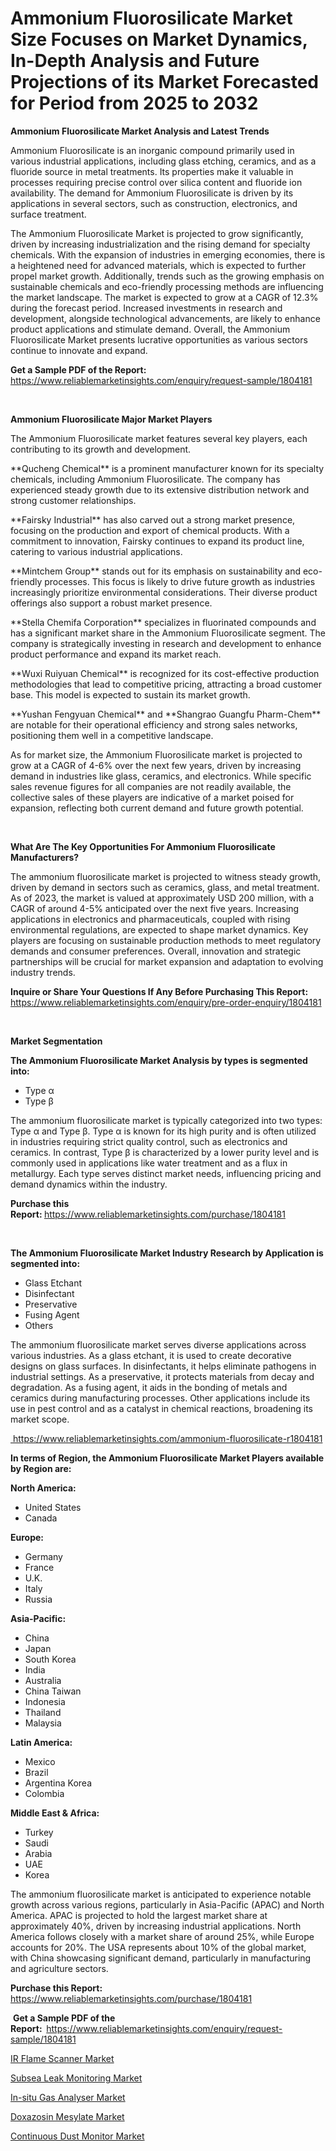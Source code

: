 <p><h1>Ammonium Fluorosilicate Market Size Focuses on Market Dynamics, In-Depth Analysis and Future Projections of its Market Forecasted for Period from 2025 to 2032</h1></p><p><strong>Ammonium Fluorosilicate Market Analysis and Latest Trends</strong></p>
<p><p>Ammonium Fluorosilicate is an inorganic compound primarily used in various industrial applications, including glass etching, ceramics, and as a fluoride source in metal treatments. Its properties make it valuable in processes requiring precise control over silica content and fluoride ion availability. The demand for Ammonium Fluorosilicate is driven by its applications in several sectors, such as construction, electronics, and surface treatment.</p><p>The Ammonium Fluorosilicate Market is projected to grow significantly, driven by increasing industrialization and the rising demand for specialty chemicals. With the expansion of industries in emerging economies, there is a heightened need for advanced materials, which is expected to further propel market growth. Additionally, trends such as the growing emphasis on sustainable chemicals and eco-friendly processing methods are influencing the market landscape. The market is expected to grow at a CAGR of 12.3% during the forecast period. Increased investments in research and development, alongside technological advancements, are likely to enhance product applications and stimulate demand. Overall, the Ammonium Fluorosilicate Market presents lucrative opportunities as various sectors continue to innovate and expand.</p></p>
<p><strong>Get a Sample PDF of the Report:&nbsp;</strong> <a href="https://www.reliablemarketinsights.com/enquiry/request-sample/1804181?utm_campaign=2609&utm_medium=2&utm_source=Github&utm_content=ia&utm_term=01042025&utm_id=ammonium-fluorosilicate">https://www.reliablemarketinsights.com/enquiry/request-sample/1804181</a></p>
<p>&nbsp;</p>
<p><strong>Ammonium Fluorosilicate Major Market Players</strong></p>
<p><p>The Ammonium Fluorosilicate market features several key players, each contributing to its growth and development. </p><p>**Qucheng Chemical** is a prominent manufacturer known for its specialty chemicals, including Ammonium Fluorosilicate. The company has experienced steady growth due to its extensive distribution network and strong customer relationships.</p><p>**Fairsky Industrial** has also carved out a strong market presence, focusing on the production and export of chemical products. With a commitment to innovation, Fairsky continues to expand its product line, catering to various industrial applications.</p><p>**Mintchem Group** stands out for its emphasis on sustainability and eco-friendly processes. This focus is likely to drive future growth as industries increasingly prioritize environmental considerations. Their diverse product offerings also support a robust market presence.</p><p>**Stella Chemifa Corporation** specializes in fluorinated compounds and has a significant market share in the Ammonium Fluorosilicate segment. The company is strategically investing in research and development to enhance product performance and expand its market reach.</p><p>**Wuxi Ruiyuan Chemical** is recognized for its cost-effective production methodologies that lead to competitive pricing, attracting a broad customer base. This model is expected to sustain its market growth.</p><p>**Yushan Fengyuan Chemical** and **Shangrao Guangfu Pharm-Chem** are notable for their operational efficiency and strong sales networks, positioning them well in a competitive landscape.</p><p>As for market size, the Ammonium Fluorosilicate market is projected to grow at a CAGR of 4-6% over the next few years, driven by increasing demand in industries like glass, ceramics, and electronics. While specific sales revenue figures for all companies are not readily available, the collective sales of these players are indicative of a market poised for expansion, reflecting both current demand and future growth potential.</p></p>
<p>&nbsp;</p>
<p><strong>What Are The Key Opportunities For Ammonium Fluorosilicate Manufacturers?</strong></p>
<p><p>The ammonium fluorosilicate market is projected to witness steady growth, driven by demand in sectors such as ceramics, glass, and metal treatment. As of 2023, the market is valued at approximately USD 200 million, with a CAGR of around 4-5% anticipated over the next five years. Increasing applications in electronics and pharmaceuticals, coupled with rising environmental regulations, are expected to shape market dynamics. Key players are focusing on sustainable production methods to meet regulatory demands and consumer preferences. Overall, innovation and strategic partnerships will be crucial for market expansion and adaptation to evolving industry trends.</p></p>
<p><strong>Inquire or Share Your Questions If Any Before Purchasing This Report:</strong> <a href="https://www.reliablemarketinsights.com/enquiry/pre-order-enquiry/1804181?utm_campaign=2609&utm_medium=2&utm_source=Github&utm_content=ia&utm_term=01042025&utm_id=ammonium-fluorosilicate">https://www.reliablemarketinsights.com/enquiry/pre-order-enquiry/1804181</a></p>
<p>&nbsp;</p>
<p><strong>Market Segmentation</strong></p>
<p><strong>The Ammonium Fluorosilicate Market Analysis by types is segmented into:</strong></p>
<p><ul><li>Type α</li><li>Type β</li></ul></p>
<p><p>The ammonium fluorosilicate market is typically categorized into two types: Type α and Type β. Type α is known for its high purity and is often utilized in industries requiring strict quality control, such as electronics and ceramics. In contrast, Type β is characterized by a lower purity level and is commonly used in applications like water treatment and as a flux in metallurgy. Each type serves distinct market needs, influencing pricing and demand dynamics within the industry.</p></p>
<p><strong>Purchase this Report:&nbsp;</strong><a href="https://www.reliablemarketinsights.com/purchase/1804181?utm_campaign=2609&utm_medium=2&utm_source=Github&utm_content=ia&utm_term=01042025&utm_id=ammonium-fluorosilicate">https://www.reliablemarketinsights.com/purchase/1804181</a></p>
<p>&nbsp;</p>
<p><strong>The Ammonium Fluorosilicate Market Industry Research by Application is segmented into:</strong></p>
<p><ul><li>Glass Etchant</li><li>Disinfectant</li><li>Preservative</li><li>Fusing Agent</li><li>Others</li></ul></p>
<p><p>The ammonium fluorosilicate market serves diverse applications across various industries. As a glass etchant, it is used to create decorative designs on glass surfaces. In disinfectants, it helps eliminate pathogens in industrial settings. As a preservative, it protects materials from decay and degradation. As a fusing agent, it aids in the bonding of metals and ceramics during manufacturing processes. Other applications include its use in pest control and as a catalyst in chemical reactions, broadening its market scope.</p></p>
<p><a href="https://www.reliablemarketinsights.com/ammonium-fluorosilicate-r1804181?utm_campaign=2609&utm_medium=2&utm_source=Github&utm_content=ia&utm_term=01042025&utm_id=ammonium-fluorosilicate">&nbsp;https://www.reliablemarketinsights.com/ammonium-fluorosilicate-r1804181</a></p>
<p><strong>In terms of Region, the Ammonium Fluorosilicate Market Players available by Region are:</strong></p>
<p>
    <p> <strong> North America: </strong>
        <ul>
            <li>United States</li>
            <li>Canada</li>
        </ul>
        </p> 
    <p> <strong> Europe: </strong>
        <ul>
            <li>Germany</li>
            <li>France</li>
            <li>U.K.</li>
            <li>Italy</li>
            <li>Russia</li>
        </ul>
        </p> 
    <p> <strong> Asia-Pacific: </strong>
        <ul>
            <li>China</li>
            <li>Japan</li>
            <li>South Korea</li>
            <li>India</li>
            <li>Australia</li>
            <li>China Taiwan</li>
            <li>Indonesia</li>
            <li>Thailand</li>
            <li>Malaysia</li>
        </ul>
        </p> 
    <p> <strong> Latin America: </strong>
        <ul>
            <li>Mexico</li>
            <li>Brazil</li>
            <li>Argentina Korea</li>
            <li>Colombia</li>
        </ul>
        </p> 
    <p> <strong> Middle East & Africa: </strong>
        <ul>
            <li>Turkey</li>
            <li>Saudi</li>
            <li>Arabia</li>
            <li>UAE</li>
            <li>Korea</li>
        </ul>
    </p>
    </p>
<p><p>The ammonium fluorosilicate market is anticipated to experience notable growth across various regions, particularly in Asia-Pacific (APAC) and North America. APAC is projected to hold the largest market share at approximately 40%, driven by increasing industrial applications. North America follows closely with a market share of around 25%, while Europe accounts for 20%. The USA represents about 10% of the global market, with China showcasing significant demand, particularly in manufacturing and agriculture sectors.</p></p>
<p><strong>Purchase this Report: </strong><a href="https://www.reliablemarketinsights.com/purchase/1804181?utm_campaign=2609&utm_medium=2&utm_source=Github&utm_content=ia&utm_term=01042025&utm_id=ammonium-fluorosilicate">https://www.reliablemarketinsights.com/purchase/1804181</a></p>
<p>&nbsp;<strong>Get a Sample PDF of the Report:&nbsp;&nbsp;</strong><a href="https://www.reliablemarketinsights.com/enquiry/request-sample/1804181?utm_campaign=2609&utm_medium=2&utm_source=Github&utm_content=ia&utm_term=01042025&utm_id=ammonium-fluorosilicate">https://www.reliablemarketinsights.com/enquiry/request-sample/1804181</a></p>
<p><strong></strong></p>
<p><p><a href="https://www.linkedin.com/pulse/detailed-ir-flame-scanner-market-trend-analysis-projected-91-5qo0f?utm_campaign=2609&utm_medium=2&utm_source=Github&utm_content=ia&utm_term=01042025&utm_id=ammonium-fluorosilicate">IR Flame Scanner Market</a></p><p><a href="https://www.linkedin.com/pulse/top-reasons-behind-subsea-leak-monitoring-market-growth-ozsyf?utm_campaign=2609&utm_medium=2&utm_source=Github&utm_content=ia&utm_term=01042025&utm_id=ammonium-fluorosilicate">Subsea Leak Monitoring Market</a></p><p><a href="https://www.linkedin.com/pulse/insight-in-situ-gas-analyser-market-size-expected-cagr-135-a875f?utm_campaign=2609&utm_medium=2&utm_source=Github&utm_content=ia&utm_term=01042025&utm_id=ammonium-fluorosilicate">In-situ Gas Analyser Market</a></p><p><a href="https://github.com/yankimber90yankim/Market-Research-Report-List-1/blob/main/doxazosin-mesylate-market.md?utm_campaign=2609&utm_medium=2&utm_source=Github&utm_content=ia&utm_term=01042025&utm_id=ammonium-fluorosilicate">Doxazosin Mesylate Market</a></p><p><a href="https://www.linkedin.com/pulse/comprehensive-continuous-dust-monitor-market-report-2025-2032-c5wcf?utm_campaign=2609&utm_medium=2&utm_source=Github&utm_content=ia&utm_term=01042025&utm_id=ammonium-fluorosilicate">Continuous Dust Monitor Market</a></p></p>